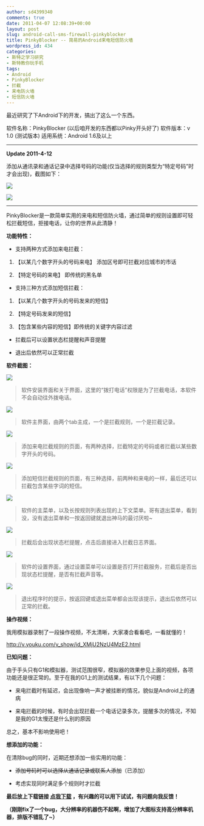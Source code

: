 ```yaml
---
author: sd4399340
comments: true
date: 2011-04-07 12:08:39+00:00
layout: post
slug: android-call-sms-firewall-pinkyblocker
title: PinkyBlocker -- 简易的Android来电短信防火墙
wordpress_id: 434
categories:
- 斯特之学习研究
- 斯特教你玩手机
tags:
- Android
- PinkyBlocker
- 拦截
- 来电防火墙
- 短信防火墙
---
```


最近研究了下Android下的开发，搞出了这么一个东西。

软件名称：PinkyBlocker (以后咱开发的东西都以Pinky开头好了)
软件版本：v 1.0 (测试版本)
适用系统：Android 1.6及以上



* * *



**Update 2011-4-12**

添加从通讯录和通话记录中选择号码的功能(仅当选择的规则类型为“特定号码”时才会出现)，截图如下：


[![](http://pinkyjie.com/wordpress/wp-content/uploads/2011/04/fromContact.png)](http://pinkyjie.com/wordpress/wp-content/uploads/2011/04/fromContact.png)




[![](http://pinkyjie.com/wordpress/wp-content/uploads/2011/04/fromcalllog.png)](http://pinkyjie.com/wordpress/wp-content/uploads/2011/04/fromcalllog.png)






* * *



PinkyBlocker是一款简单实用的来电和短信防火墙，通过简单的规则设置即可轻松拦截短信，拒接电话，让你的世界从此清静！

**功能特性：**



	
  * 支持两种方式添加来电拦截：



	
  1. 【以某几个数字开头的号码来电】 添加区号即可拦截对应城市的市话

	
  2. 【特定号码的来电】 即传统的黑名单



	
  * 支持三种方式添加短信拦截：



	
  1. 【以某几个数字开头的号码发来的短信】

	
  2. 【特定号码发来的短信】

	
  3. 【包含某些内容的短信】即传统的关键字内容过滤



	
  * 拦截后可以设置状态栏提醒和声音提醒

	
  * 退出后依然可以正常拦截


**软件截图：**

[![](http://pinkyjie.com/wordpress/wp-content/uploads/2011/04/PinkyBlocker01.png)](http://pinkyjie.com/wordpress/wp-content/uploads/2011/04/PinkyBlocker01.png)


> 软件安装界面和关于界面，这里的“拨打电话”权限是为了拦截电话，本软件不会自动往外拨电话。


<!-- more -->

[![](http://pinkyjie.com/wordpress/wp-content/uploads/2011/04/PinkyBlocker02.png)](http://pinkyjie.com/wordpress/wp-content/uploads/2011/04/PinkyBlocker02.png)


> 软件主界面，由两个tab主成，一个是拦截规则，一个是拦截记录。


[![](http://pinkyjie.com/wordpress/wp-content/uploads/2011/04/PinkyBlocker03.png)](http://pinkyjie.com/wordpress/wp-content/uploads/2011/04/PinkyBlocker03.png)


> 添加来电拦截规则的页面，有两种选择，拦截特定的号码或者拦截以某些数字开头的号码。


[![](http://pinkyjie.com/wordpress/wp-content/uploads/2011/04/PinkyBlocker04.png)](http://pinkyjie.com/wordpress/wp-content/uploads/2011/04/PinkyBlocker04.png)


> 添加短信拦截规则的页面，有三种选择，前两种和来电的一样，最后还可以拦截包含某些字词的短信。


[![](http://pinkyjie.com/wordpress/wp-content/uploads/2011/04/PinkyBlocker05.png)](http://pinkyjie.com/wordpress/wp-content/uploads/2011/04/PinkyBlocker05.png)


> 软件的主菜单，以及长按规则列表出现的上下文菜单。哥有退出菜单，看到没，没有退出菜单和一按返回键就退出神马的最讨厌啦~


[![](http://pinkyjie.com/wordpress/wp-content/uploads/2011/04/PinkyBlocker06.png)](http://pinkyjie.com/wordpress/wp-content/uploads/2011/04/PinkyBlocker06.png)


> 拦截后会出现状态栏提醒，点击后直接进入拦截日志界面。


[![](http://pinkyjie.com/wordpress/wp-content/uploads/2011/04/PinkyBlocker07.png)](http://pinkyjie.com/wordpress/wp-content/uploads/2011/04/PinkyBlocker07.png)


> 软件的设置界面，通过设置菜单可以设置是否打开拦截服务，拦截后是否出现状态栏提醒，是否有拦截声音等。


[![](http://pinkyjie.com/wordpress/wp-content/uploads/2011/04/PinkyBlocker08.png)](http://pinkyjie.com/wordpress/wp-content/uploads/2011/04/PinkyBlocker08.png)


> 退出程序时的提示，按返回键或退出菜单都会出现该提示，退出后依然可以正常的拦截。


**操作视频：**

我用模拟器录制了一段操作视频，不太清晰，大家凑合看看吧，一看就懂的！

http://v.youku.com/v_show/id_XMjU2NzU4MzE2.html

**已知问题：**

由于手头只有G1和模拟器，测试范围很窄，模拟器的效果参见上面的视频，各项功能还是很正常的。至于在我的G1上的测试结果，有以下几个问题：



	
  * 来电拦截时有延迟，会出现像响一声才被挂断的情况，貌似是Android上的通病

	
  * 来电拦截的时候，有时会出现拦截一个电话记录多次，提醒多次的情况，不知是我的G1太慢还是什么别的原因


总之，基本不影响使用吧！

**想添加的功能：**

在清除bug的同时，近期还想添加一些实用的功能：



	
  * <del>添加号码时可以选择从通话记录或联系人添加</del>（已添加）

	
  * 考虑实现同时满足多个规则时才拦截


**最后放上下载链接 [点我下载](http://pinkyjie.com/wordpress/wp-content/uploads/PinkyBlocker.apk) ，有兴趣的可以用下试试，有问题向我反馈！**

**（刚刚fix了一个bug，大分辨率的机器伤不起啊，增加了大图标支持高分辨率机器，排版不错乱了~）**
